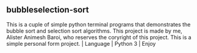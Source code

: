 ## bubbleselection-sort
This is a cuple of simple python terminal programs that demonstrates the bubble sort and selection sort algorithms.
This project is made by me, Alister Animesh Baroi, who reserves the coryright of this project.
This is a simple personal form project.
| Language  | Python 3   |
Enjoy
